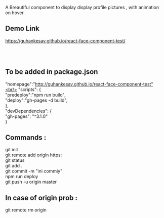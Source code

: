 
A Breautiful component to display display profile pictures , with animation on hover

## Demo Link <br/>
<h>https://guhankesav.github.io/react-face-component-test/<h/>

<br/>
<br/>

## To be added in package.json
  "homepage":"http://guhankesav.github.io/react-face-component-test"<br/>
    "scripts": {<br/>
    "predeploy":"npm run build",<br/>
    "deploy":"gh-pages -d build",<br/>
  },<br/>
  "devDependencies": {<br/>
    "gh-pages": "^3.1.0"<br/>
  }<br/>
  
## Commands :<br/>
git init<br/>
git remote add origin https: <br/>
git status<br/>
git add .<br/>
git commit -m "ini commiy"<br/>
npm run deploy<br/>
git push -u origin master<br/>

## In case of origin prob :<br/>
git remote rm origin

